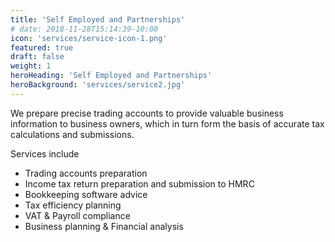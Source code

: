 ```yaml
---
title: 'Self Employed and Partnerships'
# date: 2018-11-28T15:14:39-10:00
icon: 'services/service-icon-1.png'
featured: true
draft: false
weight: 1
heroHeading: 'Self Employed and Partnerships'
heroBackground: 'services/service2.jpg'
---
```


We prepare precise trading accounts to provide valuable business information to business owners, which in turn form the basis of accurate tax calculations and submissions.

Services include
- Trading accounts preparation
- Income tax return preparation and submission to HMRC
- Bookkeeping software advice
- Tax efficiency planning
- VAT & Payroll compliance
- Business planning & Financial analysis

